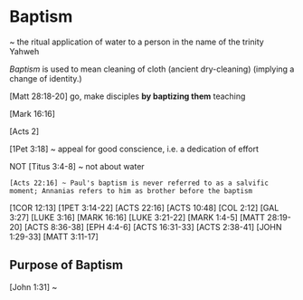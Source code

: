 # Baptism
~ the ritual application of water to a person in the name of the trinity Yahweh


_Baptism_ is used to mean cleaning of cloth (ancient dry-cleaning) (implying a change of identity.)


[Matt 28:18-20]
	go, make disciples **by baptizing them**
	teaching

[Mark 16:16]


[Acts 2]

[1Pet 3:18] ~ appeal for good conscience, i.e. a dedication of effort

NOT
	[Titus 3:4-8] ~ not about water

	[Acts 22:16] ~ Paul's baptism is never referred to as a salvific moment; Annanias refers to him as brother before the baptism



[1COR 12:13]
[1PET 3:14-22]
[ACTS 22:16]
[ACTS 10:48]
[COL 2:12]
[GAL 3:27]
[LUKE 3:16]
[MARK 16:16]
[LUKE 3:21-22]
[MARK 1:4-5]
[MATT 28:19-20]
[ACTS 8:36-38]
[EPH 4:4-6]
[ACTS 16:31-33]
[ACTS 2:38-41]
[JOHN 1:29-33]
[MATT 3:11-17]


## Purpose of Baptism

[John 1:31] ~ 
